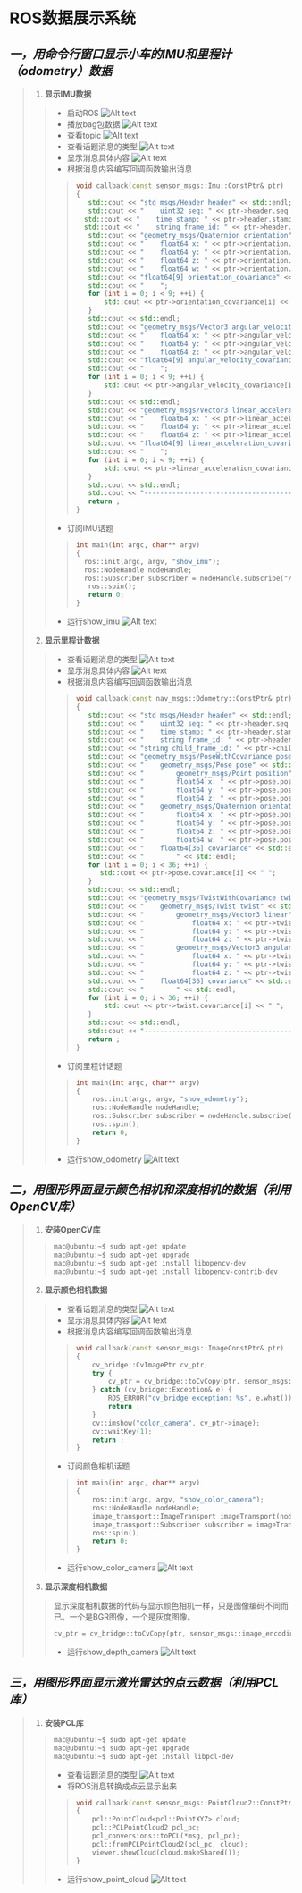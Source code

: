 # **ROS数据展示系统**

## ***一，用命令行窗口显示小车的IMU和里程计（odometry）数据***
>    1. **显示IMU数据**
>    >    * 启动ROS
>    >    ![Alt text](image.png)
>    >    * 播放bag包数据
>    >    ![Alt text](image-1.png)
>    >    * 查看topic
>    >    ![Alt text](image-2.png)
>    >    * 查看话题消息的类型
>    >    ![Alt text](image-3.png)
>    >    * 显示消息具体内容
>    >    ![Alt text](image-4.png)
>    >    * 根据消息内容编写回调函数输出消息
>    >    >```c++
>    >    >void callback(const sensor_msgs::Imu::ConstPtr& ptr)
>    >    >{
>    >    >    std::cout << "std_msgs/Header header" << std::endl;
>    >    >    std::cout << "    uint32 seq: " << ptr->header.seq << std::endl;
>    >    >   std::cout << "    time stamp: " << ptr->header.stamp << std::endl;
>    >    >   std::cout << "    string frame_id: " << ptr->header.frame_id << std::endl;
>    >    >    std::cout << "geometry_msgs/Quaternion orientation" << std::endl;
>    >    >    std::cout << "    float64 x: " << ptr->orientation.x << std::endl;
>    >    >    std::cout << "    float64 y: " << ptr->orientation.y << std::endl;
>    >    >    std::cout << "    float64 z: " << ptr->orientation.z << std::endl;
>    >    >    std::cout << "    float64 w: " << ptr->orientation.w << std::endl;
>    >    >    std::cout << "float64[9] orientation_covariance" << std::endl;
>    >    >    std::cout << "    ";
>    >    >    for (int i = 0; i < 9; ++i) {
>    >    >        std::cout << ptr->orientation_covariance[i] << " ";
>    >    >    }
>    >    >    std::cout << std::endl;
>    >    >    std::cout << "geometry_msgs/Vector3 angular_velocity" << std::endl;
>    >    >    std::cout << "    float64 x: " << ptr->angular_velocity.x << std::endl;
>    >    >    std::cout << "    float64 y: " << ptr->angular_velocity.y << std::endl;
>    >    >    std::cout << "    float64 z: " << ptr->angular_velocity.z << std::endl;
>    >    >    std::cout << "float64[9] angular_velocity_covariance" << std::endl;
>    >    >    std::cout << "    ";
>    >    >    for (int i = 0; i < 9; ++i) {
>    >    >        std::cout << ptr->angular_velocity_covariance[i] << " ";
>    >    >    }
>    >    >    std::cout << std::endl;
>    >    >    std::cout << "geometry_msgs/Vector3 linear_acceleration" << std::endl;
>    >    >    std::cout << "    float64 x: " << ptr->linear_acceleration.x << std::endl;
>    >    >    std::cout << "    float64 y: " << ptr->linear_acceleration.y << std::endl;
>    >    >    std::cout << "    float64 z: " << ptr->linear_acceleration.z << std::endl;
>    >    >    std::cout << "float64[9] linear_acceleration_covariance" << std::endl;
>    >    >    std::cout << "    ";
>    >    >    for (int i = 0; i < 9; ++i) {
>    >    >        std::cout << ptr->linear_acceleration_covariance[i] << " ";
>    >    >    }
>    >    >    std::cout << std::endl;
>    >    >    std::cout << "-------------------------------------------------------------" >    >     << std::endl;
>    >    >    return ;
>    >    >}
>    >    >```
>    >    * 订阅IMU话题
>    >    >```c++
>    >    >int main(int argc, char** argv)
>    >    >{
>    >    >   ros::init(argc, argv, "show_imu");
>    >    >   ros::NodeHandle nodeHandle;
>    >    >   ros::Subscriber subscriber = nodeHandle.subscribe("/imu/data_raw", 1000, callback);
>    >    >    ros::spin();
>    >    >    return 0;
>    >    >}
>    >    >```
>    >    * 运行show_imu
>    >    ![Alt text](image-5.png)
>    2. **显示里程计数据**
>    >    * 查看话题消息的类型
>    >    ![Alt text](image-7.png)
>    >    * 显示消息具体内容
>    >    ![Alt text](image-6.png)
>    >    * 根据消息内容编写回调函数输出消息
>    >    >```c++
>    >    >void callback(const nav_msgs::Odometry::ConstPtr& ptr)
>    >    >{
>    >    >    std::cout << "std_msgs/Header header" << std::endl;
>    >    >    std::cout << "    uint32 seq: " << ptr->header.seq << std::endl;
>    >    >    std::cout << "    time stamp: " << ptr->header.stamp << std::endl;
>    >    >    std::cout << "    string frame_id: " << ptr->header.frame_id << std::endl;
>    >    >    std::cout << "string child_frame_id: " << ptr->child_frame_id << std::endl;
>    >    >    std::cout << "geometry_msgs/PoseWithCovariance pose" << std::endl;
>    >    >    std::cout << "    geometry_msgs/Pose pose" << std::endl;
>    >    >    std::cout << "        geometry_msgs/Point position" << std::endl;
>    >    >    std::cout << "        float64 x: " << ptr->pose.pose.position.x << std::endl;
>    >    >    std::cout << "        float64 y: " << ptr->pose.pose.position.y << std::endl;
>    >    >    std::cout << "        float64 z: " << ptr->pose.pose.position.z << std::endl;
>    >    >    std::cout << "    geometry_msgs/Quaternion orientation" << std::endl;
>    >    >    std::cout << "        float64 x: " << ptr->pose.pose.orientation.x << std::endl;
>    >    >    std::cout << "        float64 y: " << ptr->pose.pose.orientation.y << std::endl;
>    >    >    std::cout << "        float64 z: " << ptr->pose.pose.orientation.z << std::endl;
>    >    >    std::cout << "        float64 w: " << ptr->pose.pose.orientation.w << std::endl;
>    >    >    std::cout << "    float64[36] covariance" << std::endl;
>    >    >    std::cout << "        " << std::endl;
>    >    >    for (int i = 0; i < 36; ++i) {
>    >    >       std::cout << ptr->pose.covariance[i] << " ";
>    >    >    }
>    >    >    std::cout << std::endl;
>    >    >    std::cout << "geometry_msgs/TwistWithCovariance twist" << std::endl;
>    >    >    std::cout << "    geometry_msgs/Twist twist" << std::endl;
>    >    >    std::cout << "        geometry_msgs/Vector3 linear" << std::endl;
>    >    >    std::cout << "            float64 x: " << ptr->twist.twist.linear.x << std::endl;
>    >    >    std::cout << "            float64 y: " << ptr->twist.twist.linear.y << std::endl;
>    >    >    std::cout << "            float64 z: " << ptr->twist.twist.linear.z << std::endl;
>    >    >    std::cout << "        geometry_msgs/Vector3 angular" << std::endl;
>    >    >    std::cout << "            float64 x: " << ptr->twist.twist.angular.x << std::endl;
>    >    >    std::cout << "            float64 y: " << ptr->twist.twist.angular.y << std::endl;
>    >    >    std::cout << "            float64 z: " << ptr->twist.twist.angular.z << std::endl;
>    >    >    std::cout << "    float64[36] covariance" << std::endl;
>    >    >    std::cout << "        " << std::endl;
>    >    >    for (int i = 0; i < 36; ++i) {
>    >    >        std::cout << ptr->twist.covariance[i] << " ";
>    >    >    }
>    >    >    std::cout << std::endl;
>    >    >    std::cout << "-------------------------------------------------------------" << std::endl;
>    >    >    return ;
>    >    >}
>    >    >```
>    >    * 订阅里程计话题
>    >    >    ```c++
>    >    >    int main(int argc, char** argv)
>    >    >    {
>    >    >        ros::init(argc, argv, "show_odometry");
>    >    >        ros::NodeHandle nodeHandle;
>    >    >        ros::Subscriber subscriber = nodeHandle.subscribe("/odom", 1000, callback);
>    >    >        ros::spin();
>    >    >        return 0;
>    >    >    }
>    >    >    ```
>    >    * 运行show_odometry
>    >    ![Alt text](image-8.png)
## ***二，用图形界面显示颜色相机和深度相机的数据（利用OpenCV库）***
>    1. **安装OpenCV库**
>    >    ```bash
>    >    mac@ubuntu:~$ sudo apt-get update
>    >    mac@ubuntu:~$ sudo apt-get upgrade
>    >    mac@ubuntu:~$ sudo apt-get install libopencv-dev
>    >    mac@ubuntu:~$ sudo apt-get install libopencv-contrib-dev
>    >    ```
>    2. **显示颜色相机数据**
>    >    * 查看话题消息的类型
>    >    ![Alt text](image-9.png)
>    >    * 显示消息具体内容
>    >    ![Alt text](image-10.png)
>    >    * 根据消息内容编写回调函数输出消息
>    >    >    ```c++
>    >    >    void callback(const sensor_msgs::ImageConstPtr& ptr)
>    >    >    {
>    >    >        cv_bridge::CvImagePtr cv_ptr;
>    >    >        try {
>    >    >            cv_ptr = cv_bridge::toCvCopy(ptr, sensor_msgs::image_encodings::BGR8);
>    >    >        } catch (cv_bridge::Exception& e) {
>    >    >            ROS_ERROR("cv_bridge exception: %s", e.what());
>    >    >            return ;
>    >    >        }
>    >    >        cv::imshow("color_camera", cv_ptr->image);
>    >    >        cv::waitKey(1);
>    >    >        return ;
>    >    >    }
>    >    >    ```
>    >    * 订阅颜色相机话题
>    >    >    ```c++
>    >    >    int main(int argc, char** argv)
>    >    >    {
>    >    >        ros::init(argc, argv, "show_color_camera");
>    >    >        ros::NodeHandle nodeHandle;
>    >    >        image_transport::ImageTransport imageTransport(nodeHandle);
>    >    >        image_transport::Subscriber subscriber = imageTransport.subscribe("/camera/color/image_raw", 1000, callback);
>    >    >        ros::spin();
>    >    >        return 0;
>    >    >    }
>    >    >    ```
>    >    * 运行show_color_camera
>    >    ![Alt text](image-11.png)
>    3. **显示深度相机数据**
>    >    显示深度相机数据的代码与显示颜色相机一样，只是图像编码不同而已。一个是BGR图像，一个是灰度图像。
>    >    ```c++
>    >    cv_ptr = cv_bridge::toCvCopy(ptr, sensor_msgs::image_encodings::TYPE_16UC1);
>    >    ```
>    >    * 运行show_depth_camera
>    >    ![Alt text](image-12.png)
## ***三，用图形界面显示激光雷达的点云数据（利用PCL库）***
>    1. **安装PCL库**
>    >    ```bash
>    >    mac@ubuntu:~$ sudo apt-get update
>    >    mac@ubuntu:~$ sudo apt-get upgrade
>    >    mac@ubuntu:~$ sudo apt-get install libpcl-dev
>    >    ```
>    >    * 查看话题消息的类型
>    >    ![Alt text](image-13.png)
>    >    * 将ROS消息转换成点云显示出来
>    >    >    ```c++
>    >    >    void callback(const sensor_msgs::PointCloud2::ConstPtr& msg)
>    >    >    {
>    >    >        pcl::PointCloud<pcl::PointXYZ> cloud;
>    >    >        pcl::PCLPointCloud2 pcl_pc;
>    >    >        pcl_conversions::toPCL(*msg, pcl_pc);
>    >    >        pcl::fromPCLPointCloud2(pcl_pc, cloud);
>    >    >        viewer.showCloud(cloud.makeShared());
>    >    >    }
>    >    >    ```
>    >    * 运行show_point_cloud
>    >    ![Alt text](image-14.png)
